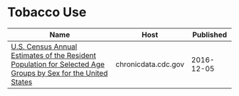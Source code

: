 # Tobacco Use

Name | Host | Published
---- | ---- | ---------
[U.S. Census Annual Estimates of the Resident Population for Selected Age Groups by Sex for the United States](../datasets/b2jx-uyck.md) | chronicdata.cdc.gov | 2016-12-05

